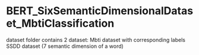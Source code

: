 # BERT_SixSemanticDimensionalDataset_MbtiClassification

dataset folder contains 2 dataset: 
Mbti dataset with corresponding labels
SSDD dataset (7 semantic dimension of a word)


